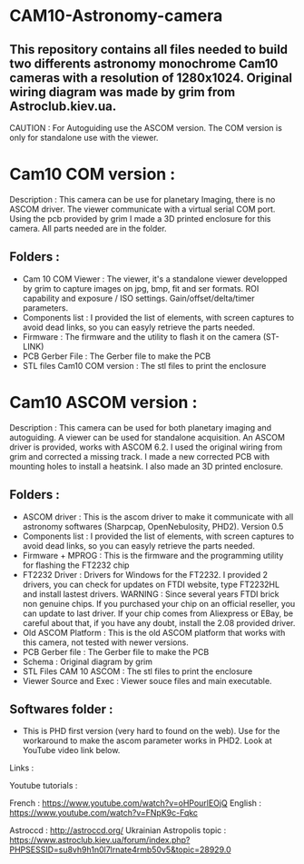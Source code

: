 # CAM10-Astronomy-camera

## This repository contains all files needed to build two differents astronomy monochrome Cam10 cameras with a resolution of 1280x1024. Original wiring diagram was made by grim from Astroclub.kiev.ua.
CAUTION : For Autoguiding use the ASCOM version. The COM version is only for standalone use with the viewer.

# Cam10 COM version :

Description : This camera can be use for planetary Imaging, there is no ASCOM driver. The viewer communicate with a virtual serial COM port. Using the pcb provided by grim I made a 3D printed enclosure for this camera. All parts needed are in the folder.

## Folders :

- Cam 10 COM Viewer : The viewer, it's a standalone viewer developped by grim to capture images on jpg, bmp, fit and ser formats. ROI capability and exposure / ISO settings. Gain/offset/delta/timer parameters.
- Components list : I provided the list of elements, with screen captures to avoid dead links, so you can easyly retrieve the parts needed.
- Firmware : The firmware and the utility to flash it on the camera (ST-LINK)
- PCB Gerber File : The Gerber file to make the PCB
- STL files Cam10 COM version : The stl files to print the enclosure


# Cam10 ASCOM version :

Description : This camera can be used for both planetary imaging and autoguiding. A viewer can be used for standalone acquisition. An ASCOM driver is provided, works with ASCOM 6.2. I used the original wiring from grim and corrected a missing track. I made a new corrected PCB with mounting holes to install a heatsink. I also made an 3D printed enclosure.

## Folders :

- ASCOM driver : This is the ascom driver to make it communicate with all astronomy softwares (Sharpcap, OpenNebulosity, PHD2). Version 0.5
- Components list : I provided the list of elements, with screen captures to avoid dead links, so you can easyly retrieve the parts needed.
- Firmware + MPROG : This is the firmware and the programming utility for flashing the FT2232 chip
- FT2232 Driver : Drivers for Windows for the FT2232. I provided 2 drivers, you can check for updates on FTDI website, type FT2232HL and install lastest drivers. WARNING : Since several years FTDI brick non genuine chips. If you purchased your chip on an official reseller, you can update to last driver. If your chip comes from Aliexpress or EBay, be careful about that, if you have any doubt, install the 2.08 provided driver.
- Old ASCOM Platform : This is the old ASCOM platform that works with this camera, not tested with newer versions.
- PCB Gerber file : The Gerber file to make the PCB
- Schema : Original diagram by grim
- STL Files CAM 10 ASCOM : The stl files to print the enclosure
- Viewer Source and Exec : Viewer souce files and main executable.

## Softwares folder : 

- This is PHD first version (very hard to found on the web). Use for the workaround to make the ascom parameter works in PHD2. Look at YouTube video link below.

Links :

Youtube tutorials :

French : https://www.youtube.com/watch?v=oHPourlEOjQ
English : https://www.youtube.com/watch?v=FNpK9c-Fqkc

Astroccd : http://astroccd.org/
Ukrainian Astropolis topic : https://www.astroclub.kiev.ua/forum/index.php?PHPSESSID=su8vh9h1n0l7lrnate4rmb50v5&topic=28929.0